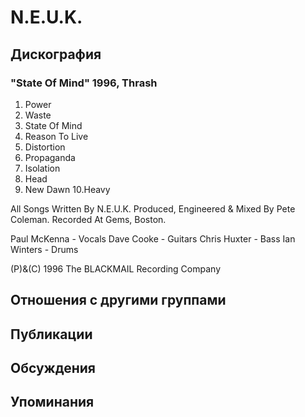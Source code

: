 # N.E.U.K.



## Дискография

### "State Of Mind" 1996, Thrash

1. Power
2. Waste
3. State Of Mind
4. Reason To Live
5. Distortion
6. Propaganda
7. Isolation
8. Head
9. New Dawn
10.Heavy

All Songs Written By N.E.U.K.
Produced, Engineered & Mixed By Pete Coleman.
Recorded At Gems, Boston.

Paul McKenna - Vocals
Dave Cooke - Guitars
Chris Huxter - Bass
Ian Winters - Drums

(P)&(C) 1996 The BLACKMAIL Recording Company


## Отношения с другими группами


## Публикации


## Обсуждения


## Упоминания

